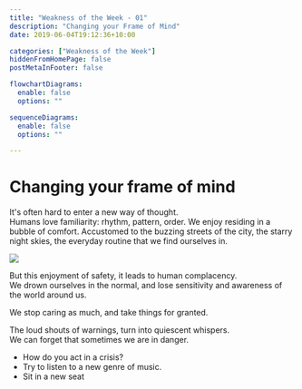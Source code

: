 ```yaml
---
title: "Weakness of the Week - 01"
description: "Changing your Frame of Mind"
date: 2019-06-04T19:12:36+10:00

categories: ["Weakness of the Week"]
hiddenFromHomePage: false
postMetaInFooter: false

flowchartDiagrams:
  enable: false
  options: ""

sequenceDiagrams: 
  enable: false
  options: ""

---
```


# Changing your frame of mind

It's often hard to enter a new way of thought.  
Humans love familiarity: rhythm, pattern, order. We enjoy residing in a bubble of comfort. Accustomed to the buzzing streets of the city, the starry night skies, the everyday routine that we find ourselves in.

![](https://pbs.twimg.com/media/D2207g2WwAEUHDE.jpg)

But this enjoyment of safety, it leads to human complacency.  
We drown ourselves in the normal, and lose sensitivity and awareness of the world around us.

We stop caring as much, and take things for granted.

The loud shouts of warnings, turn into quiescent whispers.  
We can forget that sometimes we are in danger.

* How do you act in a crisis?
* Try to listen to a new genre of music.
* Sit in a new seat